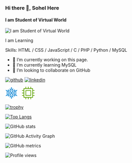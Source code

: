 ### Hi there 👋, Sohel Here
#### I am Student of Virtual World
![I am Student of Virtual World](https://arturssmirnovs.github.io/github-profile-readme-generator/images/banner.png)

I am Learning

Skills:  HTML / CSS / JavaScript / C / PHP / Python / MySQL

- 🔭 I’m currently working on this page. 
- 🌱 I’m currently learning MySQL 
- 👯 I’m looking to collaborate on GitHub 


[<img src='https://cdn.jsdelivr.net/npm/simple-icons@3.0.1/icons/github.svg' alt='github' height='40'>](https://github.com/https://github.com/ranasksohel)  [<img src='https://cdn.jsdelivr.net/npm/simple-icons@3.0.1/icons/linkedin.svg' alt='linkedin' height='40'>](https://www.linkedin.com/in/linkedin.com/in/sk-sohel-rana//)  

<a href='https://archiveprogram.github.com/'><img src='https://raw.githubusercontent.com/acervenky/animated-github-badges/master/assets/acbadge.gif' width='40' height='40'></a> <a href='https://docs.github.com/en/developers'><img src='https://raw.githubusercontent.com/acervenky/animated-github-badges/master/assets/devbadge.gif' width='40' height='40'></a> 

[![trophy](https://github-profile-trophy.vercel.app/?username=https://github.com/ranasksohel)](https://github.com/ryo-ma/github-profile-trophy)

[![Top Langs](https://github-readme-stats.vercel.app/api/top-langs/?username=https://github.com/ranasksohel)](https://github.com/anuraghazra/github-readme-stats)

![GitHub stats](https://github-readme-stats.vercel.app/api?username=https://github.com/ranasksohel&show_icons=true&count_private=true)  

![GitHub Activity Graph](https://activity-graph.herokuapp.com/graph?username=https://github.com/ranasksohel)  

![GitHub metrics](https://metrics.lecoq.io/https://github.com/ranasksohel)  

![Profile views](https://gpvc.arturio.dev/https://github.com/ranasksohel)  
